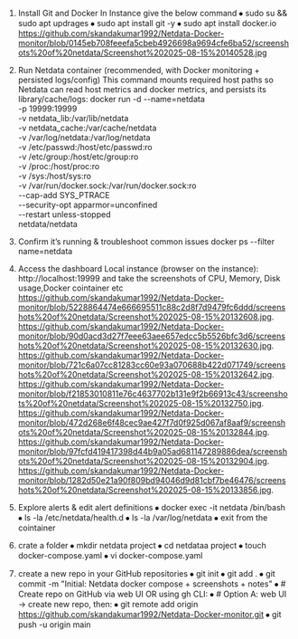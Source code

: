 1) Install Git and Docker
       In Instance   give the below command
⦁	       sudo su && sudo apt updrages
⦁	       sudo apt install git -y
⦁	       sudo apt install docker.io
https://github.com/skandakumar1992/Netdata-Docker-monitor/blob/0145eb708feeefa5cbeb4926698a9694cfe6ba52/screenshots%20of%20netdata/Screenshot%202025-08-15%20140528.jpg

2) Run Netdata container (recommended, with Docker monitoring + persisted logs/config)
      This command mounts required host paths so Netdata can read host metrics and docker metrics, and persists its library/cache/logs:
      docker run -d --name=netdata \
      -p 19999:19999 \
      -v netdata_lib:/var/lib/netdata \
      -v netdata_cache:/var/cache/netdata \
      -v /var/log/netdata:/var/log/netdata \
      -v /etc/passwd:/host/etc/passwd:ro \
      -v /etc/group:/host/etc/group:ro \
      -v /proc:/host/proc:ro \
      -v /sys:/host/sys:ro \
      -v /var/run/docker.sock:/var/run/docker.sock:ro \
      --cap-add SYS_PTRACE \
      --security-opt apparmor=unconfined \
      --restart unless-stopped \
      netdata/netdata
   
3) Confirm it’s running & troubleshoot common issues
       docker ps --filter name=netdata

4) Access the dashboard
      Local instance (browser on the instance): http://localhost:19999
      and take the screenshots of CPU, Memory, Disk usage,Docker cointainer etc
https://github.com/skandakumar1992/Netdata-Docker-monitor/blob/5228864474e666695511c88c2d8f7d9479fc6ddd/screenshots%20of%20netdata/Screenshot%202025-08-15%20132608.jpg.
https://github.com/skandakumar1992/Netdata-Docker-monitor/blob/90d0acd3d27f7eee63aee657edcc5b5526bfc3d6/screenshots%20of%20netdata/Screenshot%202025-08-15%20132630.jpg.
https://github.com/skandakumar1992/Netdata-Docker-monitor/blob/721c6a07cc81283cc60e93a070688b422d071749/screenshots%20of%20netdata/Screenshot%202025-08-15%20132642.jpg.
https://github.com/skandakumar1992/Netdata-Docker-monitor/blob/f21853010811e76c4637702b131e9f2b66913c43/screenshots%20of%20netdata/Screenshot%202025-08-15%20132750.jpg.
https://github.com/skandakumar1992/Netdata-Docker-monitor/blob/472d268e6f48cec9ae427f7d0f925d067af8aaf9/screenshots%20of%20netdata/Screenshot%202025-08-15%20132844.jpg.
https://github.com/skandakumar1992/Netdata-Docker-monitor/blob/97fcfd419417398d44b9a05ad681147289886dea/screenshots%20of%20netdata/Screenshot%202025-08-15%20132904.jpg.
https://github.com/skandakumar1992/Netdata-Docker-monitor/blob/1282d50e21a90f809bd94046d9d81cbf7be46476/screenshots%20of%20netdata/Screenshot%202025-08-15%20133856.jpg.

5) Explore alerts & edit alert definitions
⦁	   docker exec -it netdata /bin/bash
⦁	   ls -la /etc/netdata/health.d
⦁	   ls -la /var/log/netdata
⦁	   exit from the cointainer

6) crate a folder
⦁	mkdir netdata project
⦁	cd netdataa project
⦁	touch docker-compose.yaml
⦁	vi docker-compose.yaml

7) create a new repo in your GitHub repositories
⦁	git init
⦁	git add .
⦁	git commit -m "Initial: Netdata docker compose + screenshots + notes"
⦁	# Create repo on GitHub via web UI OR using gh CLI:
⦁	# Option A: web UI -> create new repo, then:
⦁	git remote add origin https://github.com/skandakumar1992/Netdata-Docker-monitor.git
⦁	git push -u origin main

